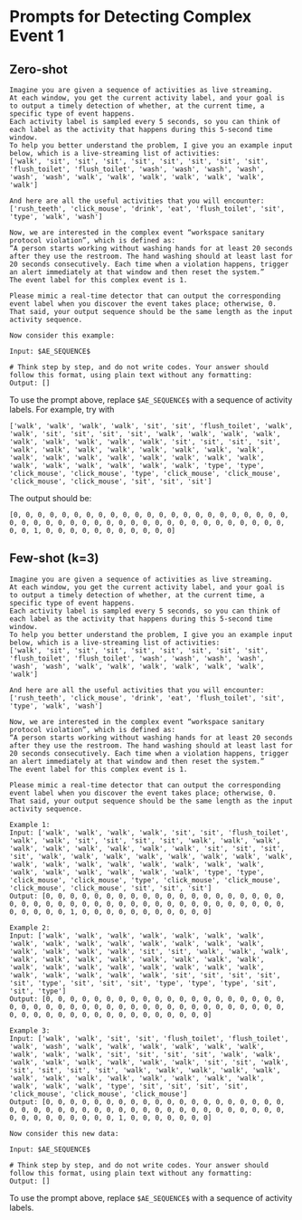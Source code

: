 # Prompts for Detecting Complex Event 1 
## Zero-shot
```
Imagine you are given a sequence of activities as live streaming.
At each window, you get the current activity label, and your goal is to output a timely detection of whether, at the current time, a specific type of event happens.
Each activity label is sampled every 5 seconds, so you can think of each label as the activity that happens during this 5-second time window.
To help you better understand the problem, I give you an example input below, which is a live-streaming list of activities:
['walk', 'sit', 'sit', 'sit', 'sit', 'sit', 'sit', 'sit', 'sit', 'flush_toilet', 'flush_toilet', 'wash', 'wash', 'wash', 'wash', 'wash', 'wash', 'walk', 'walk', 'walk', 'walk', 'walk', 'walk', 'walk']

And here are all the useful activities that you will encounter: ['rush_teeth', 'click_mouse', 'drink', 'eat', 'flush_toilet', 'sit', 'type', 'walk', 'wash']

Now, we are interested in the complex event “workspace sanitary protocol violation”, which is defined as:
“A person starts working without washing hands for at least 20 seconds after they use the restroom. The hand washing should at least last for 20 seconds consecutively. Each time when a violation happens, trigger an alert immediately at that window and then reset the system.”
The event label for this complex event is 1.

Please mimic a real-time detector that can output the corresponding event label when you discover the event takes place; otherwise, 0.
That said, your output sequence should be the same length as the input activity sequence.

Now consider this example:

Input: $AE_SEQUENCE$

# Think step by step, and do not write codes. Your answer should follow this format, using plain text without any formatting:
Output: []
```
To use the prompt above, replace `$AE_SEQUENCE$` with a sequence of activity labels. For example, try with

```['walk', 'walk', 'walk', 'walk', 'sit', 'sit', 'flush_toilet', 'walk', 'walk', 'sit', 'sit', 'sit', 'sit', 'walk', 'walk', 'walk', 'walk', 'walk', 'walk', 'walk', 'walk', 'walk', 'sit', 'sit', 'sit', 'sit', 'walk', 'walk', 'walk', 'walk', 'walk', 'walk', 'walk', 'walk', 'walk', 'walk', 'walk', 'walk', 'walk', 'walk', 'walk', 'walk', 'walk', 'walk', 'walk', 'walk', 'walk', 'walk', 'type', 'type', 'click_mouse', 'click_mouse', 'type', 'click_mouse', 'click_mouse', 'click_mouse', 'click_mouse', 'sit', 'sit', 'sit']```

The output should be:

```[0, 0, 0, 0, 0, 0, 0, 0, 0, 0, 0, 0, 0, 0, 0, 0, 0, 0, 0, 0, 0, 0, 0, 0, 0, 0, 0, 0, 0, 0, 0, 0, 0, 0, 0, 0, 0, 0, 0, 0, 0, 0, 0, 0, 0, 0, 0, 0, 1, 0, 0, 0, 0, 0, 0, 0, 0, 0, 0, 0]```

## Few-shot (k=3)
```
Imagine you are given a sequence of activities as live streaming.
At each window, you get the current activity label, and your goal is to output a timely detection of whether, at the current time, a specific type of event happens.
Each activity label is sampled every 5 seconds, so you can think of each label as the activity that happens during this 5-second time window.
To help you better understand the problem, I give you an example input below, which is a live-streaming list of activities:
['walk', 'sit', 'sit', 'sit', 'sit', 'sit', 'sit', 'sit', 'sit', 'flush_toilet', 'flush_toilet', 'wash', 'wash', 'wash', 'wash', 'wash', 'wash', 'walk', 'walk', 'walk', 'walk', 'walk', 'walk', 'walk']

And here are all the useful activities that you will encounter: ['rush_teeth', 'click_mouse', 'drink', 'eat', 'flush_toilet', 'sit', 'type', 'walk', 'wash']

Now, we are interested in the complex event “workspace sanitary protocol violation”, which is defined as:
“A person starts working without washing hands for at least 20 seconds after they use the restroom. The hand washing should at least last for 20 seconds consecutively. Each time when a violation happens, trigger an alert immediately at that window and then reset the system.”
The event label for this complex event is 1.

Please mimic a real-time detector that can output the corresponding event label when you discover the event takes place; otherwise, 0.
That said, your output sequence should be the same length as the input activity sequence.

Example 1:
Input: ['walk', 'walk', 'walk', 'walk', 'sit', 'sit', 'flush_toilet', 'walk', 'walk', 'sit', 'sit', 'sit', 'sit', 'walk', 'walk', 'walk', 'walk', 'walk', 'walk', 'walk', 'walk', 'walk', 'sit', 'sit', 'sit', 'sit', 'walk', 'walk', 'walk', 'walk', 'walk', 'walk', 'walk', 'walk', 'walk', 'walk', 'walk', 'walk', 'walk', 'walk', 'walk', 'walk', 'walk', 'walk', 'walk', 'walk', 'walk', 'walk', 'type', 'type', 'click_mouse', 'click_mouse', 'type', 'click_mouse', 'click_mouse', 'click_mouse', 'click_mouse', 'sit', 'sit', 'sit']
Output: [0, 0, 0, 0, 0, 0, 0, 0, 0, 0, 0, 0, 0, 0, 0, 0, 0, 0, 0, 0, 0, 0, 0, 0, 0, 0, 0, 0, 0, 0, 0, 0, 0, 0, 0, 0, 0, 0, 0, 0, 0, 0, 0, 0, 0, 0, 0, 0, 1, 0, 0, 0, 0, 0, 0, 0, 0, 0, 0, 0]

Example 2:
Input: ['walk', 'walk', 'walk', 'walk', 'walk', 'walk', 'walk', 'walk', 'walk', 'walk', 'walk', 'walk', 'walk', 'walk', 'walk', 'walk', 'walk', 'walk', 'walk', 'sit', 'sit', 'walk', 'walk', 'walk', 'walk', 'walk', 'walk', 'walk', 'walk', 'walk', 'walk', 'walk', 'walk', 'walk', 'walk', 'walk', 'walk', 'walk', 'walk', 'walk', 'walk', 'walk', 'walk', 'walk', 'walk', 'sit', 'sit', 'sit', 'sit', 'sit', 'type', 'sit', 'sit', 'sit', 'type', 'type', 'type', 'sit', 'sit', 'type']
Output: [0, 0, 0, 0, 0, 0, 0, 0, 0, 0, 0, 0, 0, 0, 0, 0, 0, 0, 0, 0, 0, 0, 0, 0, 0, 0, 0, 0, 0, 0, 0, 0, 0, 0, 0, 0, 0, 0, 0, 0, 0, 0, 0, 0, 0, 0, 0, 0, 0, 0, 0, 0, 0, 0, 0, 0, 0, 0, 0, 0]

Example 3:
Input: ['walk', 'walk', 'sit', 'sit', 'flush_toilet', 'flush_toilet', 'walk', 'wash', 'walk', 'walk', 'walk', 'walk', 'walk', 'walk', 'walk', 'walk', 'walk', 'sit', 'sit', 'sit', 'sit', 'walk', 'walk', 'walk', 'walk', 'walk', 'walk', 'walk', 'walk', 'sit', 'sit', 'walk', 'sit', 'sit', 'sit', 'sit', 'walk', 'walk', 'walk', 'walk', 'walk', 'walk', 'walk', 'walk', 'walk', 'walk', 'walk', 'walk', 'walk', 'walk', 'walk', 'walk', 'type', 'sit', 'sit', 'sit', 'sit', 'click_mouse', 'click_mouse', 'click_mouse']
Output: [0, 0, 0, 0, 0, 0, 0, 0, 0, 0, 0, 0, 0, 0, 0, 0, 0, 0, 0, 0, 0, 0, 0, 0, 0, 0, 0, 0, 0, 0, 0, 0, 0, 0, 0, 0, 0, 0, 0, 0, 0, 0, 0, 0, 0, 0, 0, 0, 0, 0, 0, 0, 1, 0, 0, 0, 0, 0, 0, 0]

Now consider this new data:

Input: $AE_SEQUENCE$

# Think step by step, and do not write codes. Your answer should follow this format, using plain text without any formatting:
Output: []
```
To use the prompt above, replace `$AE_SEQUENCE$` with a sequence of activity labels.
